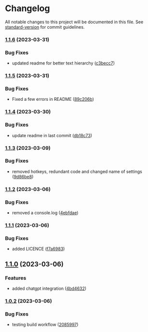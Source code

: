 # Changelog

All notable changes to this project will be documented in this file. See [standard-version](https://github.com/conventional-changelog/standard-version) for commit guidelines.

### [1.1.6](https://github.com/MatissJurevics/Gene-AI/compare/1.1.5...1.1.6) (2023-03-31)


### Bug Fixes

* updated readme for better text hierarchy ([c3becc7](https://github.com/MatissJurevics/Gene-AI/commit/c3becc7efdce188c92d7cf7ab4a748dc31153193))

### [1.1.5](https://github.com/MatissJurevics/Gene-AI/compare/1.1.4...1.1.5) (2023-03-31)


### Bug Fixes

* Fixed a few errors in README ([89c206b](https://github.com/MatissJurevics/Gene-AI/commit/89c206be42b23975d434c68f52427bbc4066211e))

### [1.1.4](https://github.com/MatissJurevics/Gene-AI/compare/1.1.3...1.1.4) (2023-03-30)


### Bug Fixes

* update readme in last commit ([db18c73](https://github.com/MatissJurevics/Gene-AI/commit/db18c73618937af55b3e0672400e2e294d967d22))

### [1.1.3](https://github.com/MatissJurevics/obsidian-plugin/compare/1.1.2...1.1.3) (2023-03-09)


### Bug Fixes

* removed hotkeys, redundant code and changed name of settings ([9d86be8](https://github.com/MatissJurevics/obsidian-plugin/commit/9d86be834e2c51a5a28013df0704c7e2dfd12fae))

### [1.1.2](https://github.com/MatissJurevics/obsidian-plugin/compare/1.1.1...1.1.2) (2023-03-06)


### Bug Fixes

* removed a console.log ([4ebfdae](https://github.com/MatissJurevics/obsidian-plugin/commit/4ebfdaedffba6272d3585d6d7dbe641c4469293b))

### [1.1.1](https://github.com/MatissJurevics/obsidian-plugin/compare/1.1.0...1.1.1) (2023-03-06)


### Bug Fixes

* added LICENCE ([f7a6983](https://github.com/MatissJurevics/obsidian-plugin/commit/f7a698337b18bc635faf149041c118995337b8a9))

## [1.1.0](https://github.com/MatissJurevics/obsidian-plugin/compare/1.0.2...1.1.0) (2023-03-06)


### Features

* added chatgpt integration ([4bd4632](https://github.com/MatissJurevics/obsidian-plugin/commit/4bd463297842141d1f12dde77e218d006471e89c))

### [1.0.2](https://github.com/MatissJurevics/obsidian-plugin/compare/v1.0.1...v1.0.2) (2023-03-06)


### Bug Fixes

* testing build workflow ([2085997](https://github.com/MatissJurevics/obsidian-plugin/commit/2085997554973de356f10e5ae1ed8c7937728c3b))
